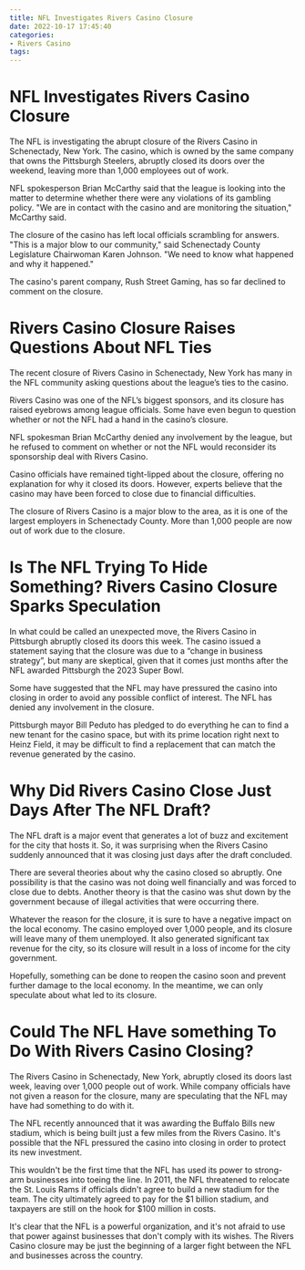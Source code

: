 ```yaml
---
title: NFL Investigates Rivers Casino Closure 
date: 2022-10-17 17:45:40
categories:
- Rivers Casino
tags:
---
```



#  NFL Investigates Rivers Casino Closure 

The NFL is investigating the abrupt closure of the Rivers Casino in Schenectady, New York. The casino, which is owned by the same company that owns the Pittsburgh Steelers, abruptly closed its doors over the weekend, leaving more than 1,000 employees out of work.

NFL spokesperson Brian McCarthy said that the league is looking into the matter to determine whether there were any violations of its gambling policy. "We are in contact with the casino and are monitoring the situation," McCarthy said.

The closure of the casino has left local officials scrambling for answers. "This is a major blow to our community," said Schenectady County Legislature Chairwoman Karen Johnson. "We need to know what happened and why it happened."

The casino's parent company, Rush Street Gaming, has so far declined to comment on the closure.

#  Rivers Casino Closure Raises Questions About NFL Ties 

The recent closure of Rivers Casino in Schenectady, New York has many in the NFL community asking questions about the league’s ties to the casino.

Rivers Casino was one of the NFL’s biggest sponsors, and its closure has raised eyebrows among league officials. Some have even begun to question whether or not the NFL had a hand in the casino’s closure.

NFL spokesman Brian McCarthy denied any involvement by the league, but he refused to comment on whether or not the NFL would reconsider its sponsorship deal with Rivers Casino.

Casino officials have remained tight-lipped about the closure, offering no explanation for why it closed its doors. However, experts believe that the casino may have been forced to close due to financial difficulties.

The closure of Rivers Casino is a major blow to the area, as it is one of the largest employers in Schenectady County. More than 1,000 people are now out of work due to the closure.

#  Is The NFL Trying To Hide Something? Rivers Casino Closure Sparks Speculation 

In what could be called an unexpected move, the Rivers Casino in Pittsburgh abruptly closed its doors this week. The casino issued a statement saying that the closure was due to a “change in business strategy”, but many are skeptical, given that it comes just months after the NFL awarded Pittsburgh the 2023 Super Bowl.

Some have suggested that the NFL may have pressured the casino into closing in order to avoid any possible conflict of interest. The NFL has denied any involvement in the closure.

Pittsburgh mayor Bill Peduto has pledged to do everything he can to find a new tenant for the casino space, but with its prime location right next to Heinz Field, it may be difficult to find a replacement that can match the revenue generated by the casino.

#  Why Did Rivers Casino Close Just Days After The NFL Draft? 

The NFL draft is a major event that generates a lot of buzz and excitement for the city that hosts it. So, it was surprising when the Rivers Casino suddenly announced that it was closing just days after the draft concluded.

There are several theories about why the casino closed so abruptly. One possibility is that the casino was not doing well financially and was forced to close due to debts. Another theory is that the casino was shut down by the government because of illegal activities that were occurring there.

Whatever the reason for the closure, it is sure to have a negative impact on the local economy. The casino employed over 1,000 people, and its closure will leave many of them unemployed. It also generated significant tax revenue for the city, so its closure will result in a loss of income for the city government.

Hopefully, something can be done to reopen the casino soon and prevent further damage to the local economy. In the meantime, we can only speculate about what led to its closure.

#  Could The NFL Have something To Do With Rivers Casino Closing?

The Rivers Casino in Schenectady, New York, abruptly closed its doors last week, leaving over 1,000 people out of work. While company officials have not given a reason for the closure, many are speculating that the NFL may have had something to do with it.

The NFL recently announced that it was awarding the Buffalo Bills new stadium, which is being built just a few miles from the Rivers Casino. It's possible that the NFL pressured the casino into closing in order to protect its new investment.

This wouldn't be the first time that the NFL has used its power to strong-arm businesses into toeing the line. In 2011, the NFL threatened to relocate the St. Louis Rams if officials didn't agree to build a new stadium for the team. The city ultimately agreed to pay for the $1 billion stadium, and taxpayers are still on the hook for $100 million in costs.

It's clear that the NFL is a powerful organization, and it's not afraid to use that power against businesses that don't comply with its wishes. The Rivers Casino closure may be just the beginning of a larger fight between the NFL and businesses across the country.